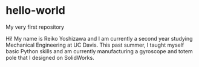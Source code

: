 # hello-world
My very first repository

Hi! My name is Reiko Yoshizawa and I am currently a second year studying Mechanical Engineering at UC Davis.
This past summer, I taught myself basic Python skills and am currently manufacturing a gyroscope and totem pole that I designed on SolidWorks.
